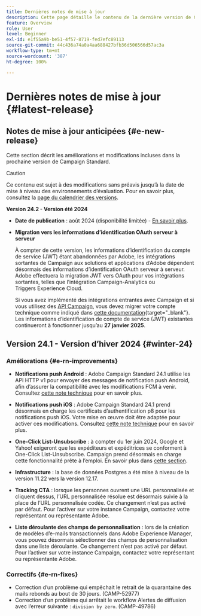 ```yaml
---
title: Dernières notes de mise à jour
description: Cette page détaille le contenu de la dernière version de Campaign Standard
feature: Overview
role: User
level: Beginner
exl-id: e1f55a9b-be51-4f57-8719-fed7efc89113
source-git-commit: 44c436a74a0a4aa688427bfb36d506566d57ac3a
workflow-type: tm+mt
source-wordcount: '387'
ht-degree: 100%

---
```



# Dernières notes de mise à jour {#latest-release}

<!--
![Control Panel](assets/do-not-localize/cp-icon.png) **New Control Panel release**. [Learn more](https://experienceleague.adobe.com/docs/control-panel/using/release-notes.html){target="_blank"}.-->


## Notes de mise à jour anticipées {#e-new-release}

Cette section décrit les améliorations et modifications incluses dans la prochaine version de Campaign Standard.

>[!CAUTION]
>
>Ce contenu est sujet à des modifications sans préavis jusqu’à la date de mise à niveau des environnements d’évaluation. Pour en savoir plus, consultez la [page du calendrier des versions](../../rn/using/release-planning.md).

**Version 24.2 - Version été 2024**

* **Date de publication** : août 2024 (disponibilité limitée) - [En savoir plus](../../rn/using/release-planning.md).

* **Migration vers les informations d’identification OAuth serveur à serveur**

  À compter de cette version, les informations d’identification du compte de service (JWT) étant abandonnées par Adobe, les intégrations sortantes de Campaign aux solutions et applications d’Adobe dépendent désormais des informations d’identification OAuth serveur à serveur. Adobe effectuera la migration JWT vers OAuth pour vos intégrations sortantes, telles que l’intégration Campaign-Analytics ou Triggers Experience Cloud.

  Si vous avez implémenté des intégrations entrantes avec Campaign et si vous utilisez des [API Campaign](../../api/using/get-started-apis.md), vous devez migrer votre compte technique comme indiqué dans [cette documentation](https://developer.adobe.com/developer-console/docs/guides/authentication/ServerToServerAuthentication/migration/){target="_blank"}. Les informations d’identification de compte de service (JWT) existantes continueront à fonctionner jusqu’au **27 janvier 2025**.


## Version 24.1 - Version d’hiver 2024 {#winter-24}

### Améliorations {#e-rn-improvements}

* **Notifications push Android** : Adobe Campaign Standard 24.1 utilise les API HTTP v1 pour envoyer des messages de notification push Android, afin d’assurer la compatibilité avec les modifications FCM à venir. Consultez [cette note technique](../../administration/using/push-technote.md) pour en savoir plus.

* **Notifications push iOS** : Adobe Campaign Standard 24.1 prend désormais en charge les certificats d’authentification p8 pour les notifications push iOS. Votre mise en œuvre doit être adaptée pour activer ces modifications. Consultez [cette note technique](../../administration/using/push-technote.md) pour en savoir plus.

* **One-Click List-Unsubscribe** : à compter du 1er juin 2024, Google et Yahoo! exigeront que les expéditeurs et expéditrices se conforment à One-Click List-Unsubscribe. Campaign prend désormais en charge cette fonctionnalité prête à l’emploi. En savoir plus dans [cette section](../../administration/using/configuring-email-channel.md#list-of-email-smtp-parameters).

* **Infrastructure** : la base de données Postgres a été mise à niveau de la version 11.22 vers la version 12.17.

* **Tracking CTA** : lorsque les personnes ouvrent une URL personnalisée et cliquent dessus, l’URL personnalisée résolue est désormais suivie à la place de l’URL personnalisée codée. Ce changement n’est pas activé par défaut. Pour l’activer sur votre instance Campaign, contactez votre représentant ou représentante Adobe.

* **Liste déroulante des champs de personnalisation** : lors de la création de modèles d’e-mails transactionnels dans Adobe Experience Manager, vous pouvez désormais sélectionner des champs de personnalisation dans une liste déroulante. Ce changement n’est pas activé par défaut. Pour l’activer sur votre instance Campaign, contactez votre représentant ou représentante Adobe.

### Correctifs {#e-rn-fixes}

* Correction d’un problème qui empêchait le retrait de la quarantaine des mails rebonds au bout de 30 jours. (CAMP-52977)
* Correction d’un problème qui arrêtait le workflow Alertes de diffusion avec l’erreur suivante : `division by zero`. (CAMP-49786)

